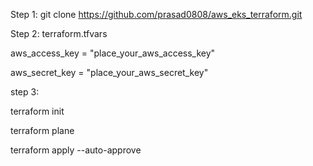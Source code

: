 Step 1:
git clone https://github.com/prasad0808/aws_eks_terraform.git

Step 2:
terraform.tfvars

aws_access_key = "place_your_aws_access_key"

aws_secret_key = "place_your_aws_secret_key"

step 3:

terraform init

terraform plane 

terraform apply --auto-approve
